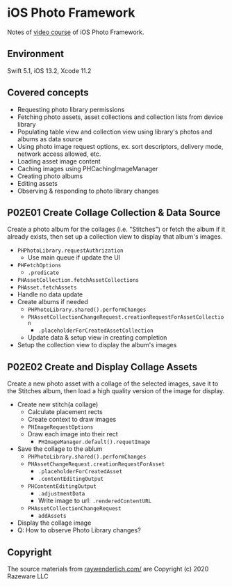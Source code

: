 # iOS Photo Framework

Notes of  [video course](https://www.raywenderlich.com/7910383-ios-photos-framework) of iOS Photo Framework. 



## Environment

 Swift 5.1, iOS 13.2, Xcode 11.2



## Covered concepts

- Requesting photo library permissions
- Fetching photo assets, asset collections and collection lists from device library
- Populating table view and collection view using library's photos and albums as data source
- Using photo image request options, ex. sort descriptors, delivery mode, network access allowed, etc.
- Loading asset image content
- Caching images using PHCachingImageManager
- Creating photo albums
- Editing assets
- Observing & responding to photo library changes



## P02E01 Create Collage Collection & Data Source

Create a photo album for the collages (i.e. "Stitches") or fetch the album if it already exists, then set up a collection view to display that album's images.

* `PHPhotoLibrary.requestAuthrization`
  * Use main queue if update the UI
* `PHFetchOptions`
  * `.predicate`
* `PHAssetCollection.fetchAssetCollections`
* `PHAsset.fetchAssets`
* Handle no data update
* Create albums if needed
  * `PHPhotoLibrary.shared().performChanges`
  * `PHAssetCollectionChangeRequest.creationRequestForAssetCollection`
    * `.placeholderForCreatedAssetCollection`
  * Update data & setup view in creating completion
* Setup the collection view to display the album's images



## P02E02 Create and Display Collage Assets

Create a new photo asset with a collage of the selected images, save it to the Stitches album, then load a high quality version of the image for display.

* Create new stitch(a collage)
  * Calculate placement rects
  * Create context to draw images
  * `PHImageRequestOptions`
  * Draw each image into their rect
    * `PHImageManager.default().requetImage`
* Save the collage to the ablum
  * `PHPhotoLibrary.shared().performChanges`
  * `PHAssetChangeRequest.creationRequestForAsset`
    * `.placeholderForCreatedAsset`
    * `.contentEditingOutput`
  * `PHContentEditingOutput`
    * `.adjustmentData`
    * Write image to url: `.renderedContentURL`
  * `PHAssetCollectionChangeRequest`
    * `addAssets`
* Display the collage image
* Q: How to observe Photo Library changes?







## Copyright

The source materials from [raywenderlich.com/](https://www.raywenderlich.com/) are Copyright (c) 2020 Razeware LLC